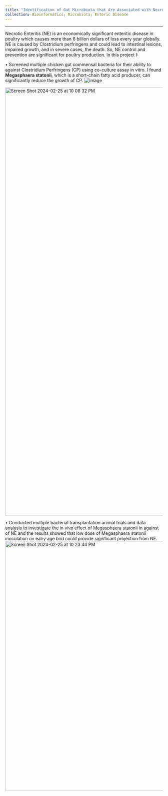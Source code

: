 ```yaml
---
title: "Identification of Gut Microbiota that Are Associated with Necrotics Enteritis Resistance in Chickens"
collection: Bioinformatics; Microbiota; Enteric Disease
---
```


***

Necrotic Enteritis (NE) is an economically significant enteritic disease in poultry which causes more than 6 billion dollars of loss every year globally. NE is caused by Clostridium perfringens and could lead to intestinal lesions, impaired growth, and in severe cases, the death. So, NE control and prevention are significant for poultry production. In this project I: 

•	Screened multiple chicken gut commensal bacteria for their ability to against Clostridium Perfringens (CP) using co-culture assay in vitro. I found **Megasphaera statonii**, which is a short-chain fatty acid producer, can significantly reduce the growth of CP.
![image](https://github.com/jingliu92/jingliu.github.io/assets/100873921/7fec27c1-445f-40b5-80ac-c64e77de1255)

<img width="1369" alt="Screen Shot 2024-02-25 at 10 08 32 PM" src="https://github.com/jingliu92/jingliu.github.io/assets/100873921/6b19d0bb-7021-4712-b992-e0a8c8344bd0">

•	Conducted multiple bacterial transplantation animal trials and data analysis to investigate the in vivo effect of Megasphaera statonii in against of NE and the results showed that low dose of Megasphaera statonii inoculation on ealry age bird could provide significant projection from NE.
<img width="798" alt="Screen Shot 2024-02-25 at 10 23 44 PM" src="https://github.com/jingliu92/jingliu.github.io/assets/100873921/a26690b4-5b4a-4e34-a4dd-20fc7bd12efa">


